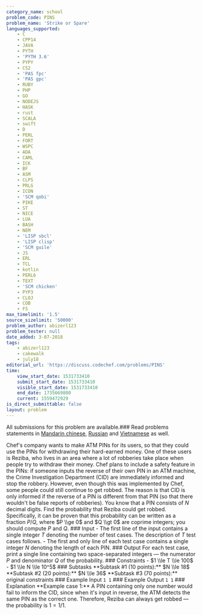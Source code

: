 ```yaml
---
category_name: school
problem_code: PINS
problem_name: 'Strike or Spare'
languages_supported:
    - C
    - CPP14
    - JAVA
    - PYTH
    - 'PYTH 3.6'
    - PYPY
    - CS2
    - 'PAS fpc'
    - 'PAS gpc'
    - RUBY
    - PHP
    - GO
    - NODEJS
    - HASK
    - rust
    - SCALA
    - swift
    - D
    - PERL
    - FORT
    - WSPC
    - ADA
    - CAML
    - ICK
    - BF
    - ASM
    - CLPS
    - PRLG
    - ICON
    - 'SCM qobi'
    - PIKE
    - ST
    - NICE
    - LUA
    - BASH
    - NEM
    - 'LISP sbcl'
    - 'LISP clisp'
    - 'SCM guile'
    - JS
    - ERL
    - TCL
    - kotlin
    - PERL6
    - TEXT
    - 'SCM chicken'
    - PYP3
    - CLOJ
    - COB
    - FS
max_timelimit: '1.5'
source_sizelimit: '50000'
problem_author: abizerl123
problem_tester: null
date_added: 3-07-2018
tags:
    - abizerl123
    - cakewalk
    - july18
editorial_url: 'https://discuss.codechef.com/problems/PINS'
time:
    view_start_date: 1531733410
    submit_start_date: 1531733410
    visible_start_date: 1531733410
    end_date: 1735669800
    current: 1559472929
is_direct_submittable: false
layout: problem
---
```

All submissions for this problem are available.### Read problems statements in [Mandarin chinese](http://www.codechef.com/download/translated/JULY18/mandarin/PINS.pdf), [Russian](http://www.codechef.com/download/translated/JULY18/russian/PINS.pdf) and [Vietnamese](http://www.codechef.com/download/translated/JULY18/vietnamese/PINS.pdf) as well.

Chef's company wants to make ATM PINs for its users, so that they could use the PINs for withdrawing their hard-earned money. One of these users is Reziba, who lives in an area where a lot of robberies take place when people try to withdraw their money. Chef plans to include a safety feature in the PINs: if someone inputs the reverse of their own PIN in an ATM machine, the Crime Investigation Department (CID) are immediately informed and stop the robbery. However, even though this was implemented by Chef, some people could still continue to get robbed. The reason is that CID is only informed if the reverse of a PIN is different from that PIN (so that there wouldn't be false reports of robberies). You know that a PIN consists of $N$ decimal digits. Find the probability that Reziba could get robbed. Specifically, it can be proven that this probability can be written as a fraction $P/Q$, where $P \\ge 0$ and $Q \\gt 0$ are coprime integers; you should compute $P$ and $Q$. ### Input - The first line of the input contains a single integer $T$ denoting the number of test cases. The description of $T$ test cases follows. - The first and only line of each test case contains a single integer $N$ denoting the length of each PIN. ### Output For each test case, print a single line containing two space-separated integers — the numerator $P$ and denominator $Q$ of the probability. ### Constraints - $1 \\le T \\le 100$ - $1 \\le N \\le 10^5$ ### Subtasks \*\*Subtask #1 (10 points):\*\* $N \\le 18$ \*\*Subtask #2 (20 points):\*\* $N \\le 36$ \*\*Subtask #3 (70 points):\*\* original constraints ### Example Input ``` 1 1 ``` ### Example Output ``` 1 1 ``` ### Explanation \*\*Example case 1:\*\* A PIN containing only one number would fail to inform the CID, since when it's input in reverse, the ATM detects the same PIN as the correct one. Therefore, Reziba can always get robbed — the probability is $1 = 1/1$.

